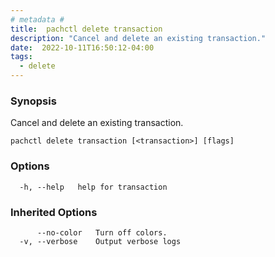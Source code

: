 ```yaml
---
# metadata # 
title:  pachctl delete transaction
description: "Cancel and delete an existing transaction."
date:  2022-10-11T16:50:12-04:00
tags:
  - delete
---
```


### Synopsis

Cancel and delete an existing transaction.

```
pachctl delete transaction [<transaction>] [flags]
```

### Options

```
  -h, --help   help for transaction
```

### Inherited Options

```
      --no-color   Turn off colors.
  -v, --verbose    Output verbose logs
```

